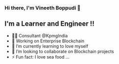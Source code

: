 ### Hi there, I'm Vineeth Boppudi  👋
## I'm a Learner and Engineer !!

- 👨‍💻 Consultant @KpmgIndia 
- 🥅 Working on Enterprise Blockchain
- 🌱 I’m currently learning to love myself
- 👯 I’m looking to collaborate on Blockchain projects
- ⚡ Fun fact: I love sea food ...
<!--
**vineeth2328/vineeth2328** is a ✨ _special_ ✨ repository because its `README.md` (this file) appears on your GitHub profile.

Here are some ideas to get you started:

- 🔭 I’m currently working on ...
- 🌱 I’m currently learning to love the parts of myself that no one claps for.
- 👯 I’m looking to collaborate on ...
- 🤔 I’m looking for help with ...
- 💬 Ask me about ...
- 📫 How to reach me: ...
- 😄 Pronouns: ...
- ⚡ Fun fact: ...
-->

